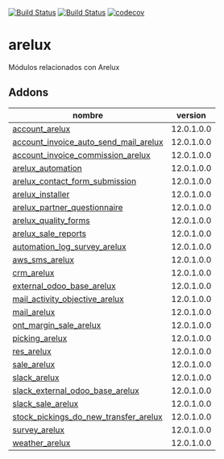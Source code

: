 [![Build Status](https://runbot.nodrizatech.com/runbot/badge/15/12.0.svg)](https://runbot.nodrizatech.com/runbot/repo/https-github-com-odoonodrizatech-arelux-15)
[![Build Status](https://travis-ci.org/OdooNodrizaTech/arelux.svg?branch=12.0)](https://travis-ci.org/OdooNodrizaTech/arelux)
[![codecov](https://codecov.io/gh/OdooNodrizaTech/arelux/branch/12.0/graph/badge.svg)](https://codecov.io/gh/OdooNodrizaTech/arelux)

arelux
=========
Módulos relacionados con Arelux


Addons
----------------
nombre | version
--- | ---
[account_arelux](account_arelux/) | 12.0.1.0.0
[account_invoice_auto_send_mail_arelux](account_invoice_auto_send_mail_arelux/) | 12.0.1.0.0
[account_invoice_commission_arelux](account_invoice_commission_arelux/) | 12.0.1.0.0
[arelux_automation](arelux_automation/) | 12.0.1.0.0
[arelux_contact_form_submission](arelux_contact_form_submission/) | 12.0.1.0.0
[arelux_installer](arelux_installer/) | 12.0.1.0.0
[arelux_partner_questionnaire](arelux_partner_questionnaire/) | 12.0.1.0.0
[arelux_quality_forms](arelux_quality_forms/) | 12.0.1.0.0
[arelux_sale_reports](arelux_sale_reports/) | 12.0.1.0.0
[automation_log_survey_arelux](automation_log_survey_arelux/) | 12.0.1.0.0
[aws_sms_arelux](aws_sms_arelux/) | 12.0.1.0.0
[crm_arelux](crm_arelux/) | 12.0.1.0.0
[external_odoo_base_arelux](external_odoo_base_arelux/) | 12.0.1.0.0
[mail_activity_objective_arelux](mail_activity_objective_arelux/) | 12.0.1.0.0
[mail_arelux](mail_arelux/) | 12.0.1.0.0
[ont_margin_sale_arelux](ont_margin_sale_arelux/) | 12.0.1.0.0
[picking_arelux](picking_arelux/) | 12.0.1.0.0
[res_arelux](res_arelux/) | 12.0.1.0.0
[sale_arelux](sale_arelux/) | 12.0.1.0.0
[slack_arelux](slack_arelux/) | 12.0.1.0.0
[slack_external_odoo_base_arelux](slack_external_odoo_base_arelux/) | 12.0.1.0.0
[slack_sale_arelux](slack_sale_arelux/) | 12.0.1.0.0
[stock_pickings_do_new_transfer_arelux](stock_pickings_do_new_transfer_arelux/) | 12.0.1.0.0
[survey_arelux](survey_arelux/) | 12.0.1.0.0
[weather_arelux](weather_arelux/) | 12.0.1.0.0
